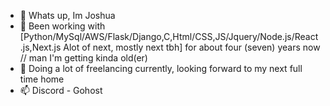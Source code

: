 - 👋 Whats up, Im Joshua
- 👀 Been working with [Python/MySql/AWS/Flask/Django,C,Html/CSS,JS/Jquery/Node.js/React.js,Next.js Alot of next, mostly next tbh] for about four (seven)  years now // man I'm getting kinda old(er)
- 🌱 Doing a lot of freelancing currently, looking forward to my next full time home
- 📫 Discord - Gohost

